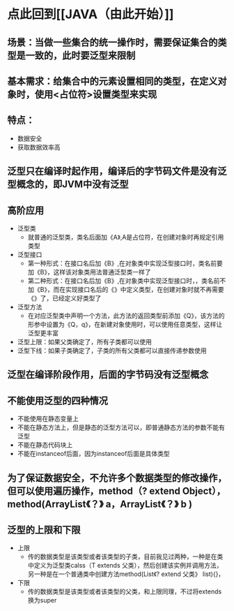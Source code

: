 # 点此回到[[JAVA（由此开始）]]

## 场景：当做一些集合的统一操作时，需要保证集合的类型是一致的，此时要泛型来限制

## 基本需求：给集合中的元素设置相同的类型，在定义对象时，使用<占位符>设置类型来实现

## 特点：
- 数据安全
- 获取数据效率高

## 泛型只在编译时起作用，编译后的字节码文件是没有泛型概念的，即JVM中没有泛型

## 高阶应用
- 泛型类
	- 就普通的泛型类，类名后面加《A》,A是占位符，在创建对象时再规定引用类型
- 泛型接口
	- 第一种形式：在接口名后加《B》,在对象类中实现泛型接口时，类名前要加《B》，这样该对象类用法普通泛型类一样了
	- 第二种形式：在接口名后加《B》,在对象类中实现泛型接口时，，类名前不加《B》，而在实现接口名后的《》中定义类型，在创建对象时就不再需要《》了，已经定义好类型了
- 泛型方法
	- 在对应泛型类中声明一个方法，此方法的返回类型前添加《Q》，该方法的形参中设置为《Q，q》，在新建对象使用时，可以使用任意类型，这样让泛型更丰富
- 泛型上限：如果父类确定了，所有子类都可以使用
- 泛型下线：如果子类确定了，子类的所有父类都可以直接传递参数使用


## 泛型在编译阶段作用，后面的字节码没有泛型概念

## 不能使用泛型的四种情况
- 不能使用在静态变量上
- 不能在静态方法上，但是静态的泛型方法可以，即普通静态方法的参数不能有泛型
- 不能在静态代码块上
- 不能在instanceof后面，因为instanceof后面是具体类型


## 为了保证数据安全，不允许多个数据类型的修改操作，但可以使用遍历操作，method（? extend Object），method(ArrayList《？》 a，ArrayList《？》 b )

## 泛型的上限和下限
- 上限
	- 传的数据类型是该类型或者该类型的子类，目前我见过两种，一种是在类中定义为泛型类calss（T extends  父类），然后创建该实例并调用方法，另一种是在一个普通类中创建方法method(List《? extend 父类》 list){}，
- 下限
	- 传的数据类型是该类型或者该类型的父类，和上限同理，不过将extends换为super